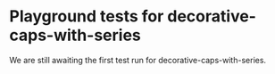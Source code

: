 # Playground tests for decorative-caps-with-series
We are still awaiting the first test run for decorative-caps-with-series.
